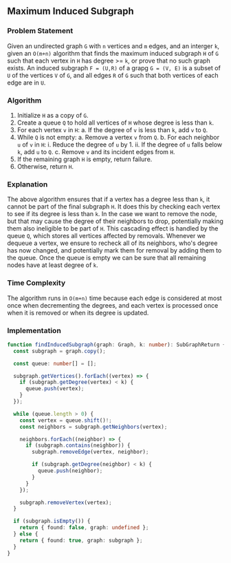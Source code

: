## Maximum Induced Subgraph

### Problem Statement

Given an undirected graph `G` with `n` vertices and `m` edges, and an interger `k`, given an `O(m+n)` algorithm that finds the maximum induced subgraph `H` of `G` such that each vertex in `H` has degree >= `k`, or prove that no such graph exists. An induced subgraph `F = (U,R)` of a grapg `G = (V, E)` is a subset of `U` of the vertices `V` of `G`, and all edges `R` of `G` such that both vertices of each edge are in `U`.

### Algorithm

1. Initialize `H` as a copy of `G`.
2. Create a queue `Q` to hold all vertices of `H` whose degree is less than `k`.
3. For each vertex `v` in `H`:
   a. If the degree of `v` is less than `k`, add `v` to `Q`.
4. While `Q` is not empty:
   a. Remove a vertex `v` from `Q`.
   b. For each neighbor `u` of `v` in `H`:
    i. Reduce the degree of `u` by 1.
    ii. If the degree of `u` falls below `k`, add `u` to `Q`.
   c. Remove `v` and its incident edges from `H`.
5. If the remaining graph `H` is empty, return failure.
6. Otherwise, return `H`.

### Explanation

The above algorithm ensures that if a vertex has a degree less than `k`, it cannot be part of the final subgraph `H`. It does this by checking each vertex to see if its degree is less than `k`. In the case we want to remove the node, but that may cause the degree of their neighbors to drop, potentially making them also ineligible to be part of `H`. This cascading effect is handled by the queue `Q`, which stores all vertices affected by removals. Whenever we dequeue a vertex, we ensure to recheck all of its neighbors, who's degree has now changed, and potentially mark them for removal by adding them to the queue. Once the queue is empty we can be sure that all remaining nodes have at least degree of `k`.

### Time Complexity

The algorithm runs in `O(m+n)` time because each edge is considered at most once when decrementing the degrees, and each vertex is processed once when it is removed or when its degree is updated.

### Implementation

```ts
function findInducedSubgraph(graph: Graph, k: number): SubGraphReturn {
  const subgraph = graph.copy();

  const queue: number[] = [];

  subgraph.getVertices().forEach((vertex) => {
    if (subgraph.getDegree(vertex) < k) {
      queue.push(vertex);
    }
  });

  while (queue.length > 0) {
    const vertex = queue.shift()!;
    const neighbors = subgraph.getNeighbors(vertex);

    neighbors.forEach((neighbor) => {
      if (subgraph.contains(neighbor)) {
        subgraph.removeEdge(vertex, neighbor);

        if (subgraph.getDegree(neighbor) < k) {
          queue.push(neighbor);
        }
      }
    });

    subgraph.removeVertex(vertex);
  }

  if (subgraph.isEmpty()) {
    return { found: false, graph: undefined };
  } else {
    return { found: true, graph: subgraph };
  }
}
```
